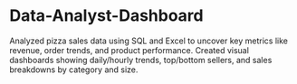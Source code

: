 # Data-Analyst-Dashboard
Analyzed pizza sales data using SQL and Excel to uncover key metrics like revenue, order trends, and product performance. Created visual dashboards showing daily/hourly trends, top/bottom sellers, and sales breakdowns by category and size.
